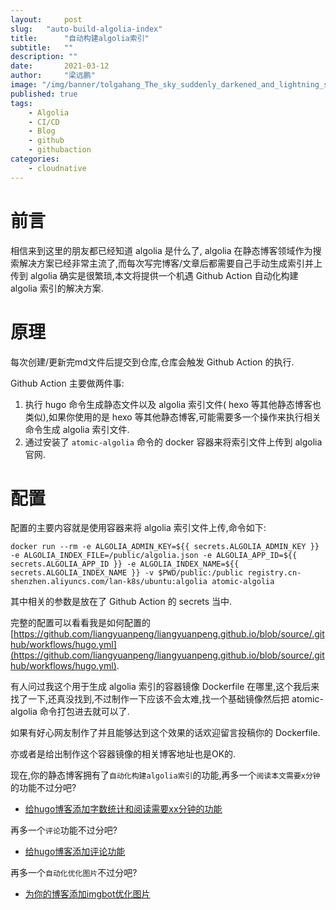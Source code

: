 ```yaml
---
layout:     post 
slug:   "auto-build-algolia-index"
title:      "自动构建algolia索引"
subtitle:   ""
description: ""
date:       2021-03-12
author:     "梁远鹏"
image: "/img/banner/tolgahang_The_sky_suddenly_darkened_and_lightning_struck_with_t_87bfe445-a272-486a-9961-5f424dcca429.png"
published: true
tags:
    - Algolia
    - CI/CD
    - Blog
    - github
    - githubaction
categories: 
    - cloudnative
---
```


# 前言  

相信来到这里的朋友都已经知道 algolia 是什么了, algolia 在静态博客领域作为搜索解决方案已经非常主流了,而每次写完博客/文章后都需要自己手动生成索引并上传到 algolia 确实是很繁琐,本文将提供一个机遇 Github Action 自动化构建 algolia 索引的解决方案.  

# 原理  

每次创建/更新完md文件后提交到仓库,仓库会触发 Github Action 的执行.  

Github Action 主要做两件事:  

1. 执行 hugo 命令生成静态文件以及 algolia 索引文件( hexo 等其他静态博客也类似),如果你使用的是 hexo 等其他静态博客,可能需要多一个操作来执行相关命令生成 algolia 索引文件.  
2. 通过安装了 `atomic-algolia` 命令的 docker 容器来将索引文件上传到 algolia 官网.  

# 配置  

配置的主要内容就是使用容器来将 algolia 索引文件上传,命令如下:  

```shell
docker run --rm -e ALGOLIA_ADMIN_KEY=${{ secrets.ALGOLIA_ADMIN_KEY }} -e ALGOLIA_INDEX_FILE=/public/algolia.json -e ALGOLIA_APP_ID=${{ secrets.ALGOLIA_APP_ID }} -e ALGOLIA_INDEX_NAME=${{ secrets.ALGOLIA_INDEX_NAME }} -v $PWD/public:/public registry.cn-shenzhen.aliyuncs.com/lan-k8s/ubuntu:algolia atomic-algolia
```  

其中相关的参数是放在了 Github Action 的 secrets 当中.  

完整的配置可以看看我是如何配置的[https://github.com/liangyuanpeng/liangyuanpeng.github.io/blob/source/.github/workflows/hugo.yml](https://github.com/liangyuanpeng/liangyuanpeng.github.io/blob/source/.github/workflows/hugo.yml).

有人问过我这个用于生成 algolia 索引的容器镜像 Dockerfile 在哪里,这个我后来找了一下,还真没找到,不过制作一下应该不会太难,找一个基础镜像然后把 atomic-algolia 命令打包进去就可以了.

如果有好心网友制作了并且能够达到这个效果的话欢迎留言投稿你的 Dockerfile.

亦或者是给出制作这个容器镜像的相关博客地址也是OK的.



现在,你的静态博客拥有了`自动化构建algolia索引`的功能,再多一个`阅读本文需要x分钟`的功能不过分吧?

- [给hugo博客添加字数统计和阅读需要xx分钟的功能](/blog/addons-word-count-hugo)

再多一个`评论`功能不过分吧?

- [给hugo博客添加评论功能](/blog/hugo-comment)

再多一个`自动化优化图片`不过分吧?

- [为你的博客添加imgbot优化图片](/blog/add-imgbot-for-your-blog-image)